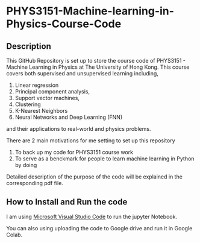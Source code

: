 # PHYS3151-Machine-learning-in-Physics-Course-Code

## Description

This GitHub Repository is set up to store the course code of PHYS3151 - Machine Learning in Physics at The University of Hong Kong. This course covers both supervised and unsupervised learning including, 

1. Linear regression 
2. Principal component analysis,
3. Support vector machines,
4. Clustering
5. K-Nearest Neighbors
6. Neural Networks and Deep Learning (FNN)

and their applications to real-world and physics problems. 

There are 2 main motivations for me setting to set up this repository 

1. To back up my code for PHYS3151 course work
2. To serve as a benckmark for people to learn machine learning in Python by doing 

Detailed description of the purpose of the code will be explained in the corresponding pdf file.

## How to Install and Run the code

I am using [Microsoft Visual Studio Code](https://code.visualstudio.com/) to run the jupyter Notebook.  

You can also using uploading the code to Google drive and run it in Google Colab.